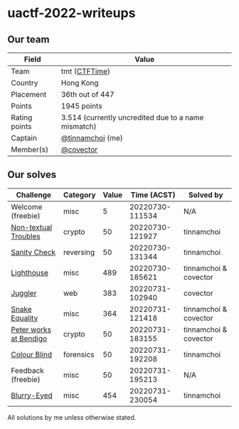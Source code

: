 # uactf-2022-writeups

## Our team

| Field         | Value                                               |
| ------------- | --------------------------------------------------- |
| Team          | tmt ([CTFTime](https://ctftime.org/team/195493))    |
| Country       | Hong Kong                                           |
| Placement     | 36th out of 447                                     |
| Points        | 1945 points                                         |
| Rating points | 3.514 (currently uncredited due to a name mismatch) |
| Captain       | [@tinnamchoi](https://github.com/tinnamchoi) (me)   |
| Member(s)     | [@covector](https://github.com/covector)            |

## Our solves

| Challenge                                           | Category  | Value | Time (ACST)     | Solved by             |
| --------------------------------------------------- | --------- | ----- | --------------- | --------------------- |
| Welcome (freebie)                                   | misc      | 5     | 20220730-111534 | N/A                   |
| [Non-textual Troubles](non-textual-troubles.md)     | crypto    | 50    | 20220730-121927 | tinnamchoi            |
| [Sanity Check](sanity-check.md)                     | reversing | 50    | 20220730-131344 | tinnamchoi            |
| [Lighthouse](lighthouse.md)                         | misc      | 489   | 20220730-185621 | tinnamchoi & covector |
| [Juggler](juggler.md)                               | web       | 383   | 20220731-102940 | covector              |
| [Snake Equality](snake-equality.md)                 | misc      | 364   | 20220731-121418 | tinnamchoi & covector |
| [Peter works at Bendigo](peter-works-at-bendigo.md) | crypto    | 50    | 20220731-183155 | tinnamchoi & covector |
| [Colour Blind](colour-blind.md)                     | forensics | 50    | 20220731-192208 | tinnamchoi            |
| Feedback (freebie)                                  | misc      | 50    | 20220731-195213 | N/A                   |
| [Blurry-Eyed](blurry-eyed.md)                       | misc      | 454   | 20220731-230054 | tinnamchoi            |

All solutions by me unless otherwise stated. 
